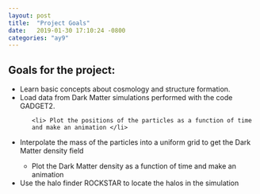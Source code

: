 ```yaml
---
layout: post
title:  "Project Goals"
date:   2019-01-30 17:10:24 -0800
categories: "ay9"
---
```

## Goals for the project:

<ul>

  <li> Learn basic concepts about cosmology and structure formation.

  <li> Load data from Dark Matter simulations performed with the code GADGET2.

  <ul>

    <li> Plot the positions of the particles as a function of time and make an animation </li>
  </ul>

<li> Interpolate the mass of the particles into a uniform grid to get the Dark Matter density field </li>   

<ul>

  <li> Plot the Dark Matter density as a function of time and make an animation </li>

  </ul>

<li> Use the halo finder ROCKSTAR to locate the halos in the simulation </li>

</ul>

<!-- ## Group 1

<ul>
<li> Locate the particles corresponding to each halo and measure the density profile of each halo. Density profile = density as a function of radius. </li>

<li> Compare the density profiles of the halos in the simulation to the corresponding Navarro-Frenk-White ( [ NFW ]( https://en.wikipedia.org/wiki/Navarro%E2%80%93Frenk%E2%80%93White_profile ) ) model. </li>

</ul>

## Group 2

<ul>
<li> Measure the number of halos as a function of mass ( halo mass function ) on the simulation. </li>

<li> Use ROCKSTAR to compute the halo merger trees and study the formation history of the most massive halos on the simulation. The merger trees tell us how as time progresses in the simulation the halos merge to form bigger halos. </li>
</ul> -->







</ul>
